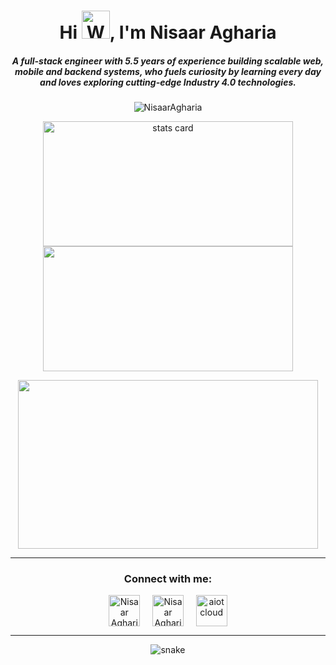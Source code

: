 <h1 align="center">Hi <img src="https://raw.githubusercontent.com/nixin72/nixin72/master/wave.gif" 
         alt="Waving hand animated gif"
         height="45"
         width="45" />, I'm Nisaar Agharia</h1>
<h5 align="center">
A full-stack engineer with 5.5 years of experience building scalable web, mobile and backend systems, who fuels curiosity by learning every day and loves exploring cutting-edge Industry 4.0 technologies. 
</h5>
<p align="center"> <img src="https://komarev.com/ghpvc/?username=NisaarAgharia&label=Profile%20views&color=brightgreen&style=flat" alt="NisaarAgharia" /> </p>
<p align="center">
<img alt= "stats card" height="200px" width="400" src="https://github-readme-streak-stats.herokuapp.com?user=NisaarAgharia&theme=github-dark&date_format=M%20j%5B%2C%20Y%5D">
<img height="200px" width="400" src="https://github-readme-stats.vercel.app/api?username=NisaarAgharia&count_private=true&theme=blue-green&show_icons=true" />
 </p>
<p align="center">
<img height="270" width="480" src="https://media.giphy.com/media/f3iwJFOVOwuy7K6FFw/giphy.gif" /> </a>
</p>
<hr>

<h3 align="center">Connect with me:</h3>
<p align="center">
<a href="https://www.youtube.com/aiotcloud" target="blank"><img align="center" src="https://img.icons8.com/cute-clipart/64/000000/twitter.png" alt="Nisaar Agharia" height="50" width="50" /></a> &nbsp;&nbsp;&nbsp;
<a href="https://www.linkedin.com/in/nisaaragharia" target="blank"><img align="center" src="https://img.icons8.com/cute-clipart/64/000000/linkedin.png" alt="Nisaar Agharia" height="50" width="50" /></a>&nbsp;&nbsp;&nbsp;&nbsp;
<a href="https://www.instagram.com/aiotcloud.space" target="blank"><img align="center" src="https://img.icons8.com/cute-clipart/64/000000/instagram-new.png" alt="aiotcloud" height="50" width="50" /></a>
</p>

<hr>

<p align="center">
  <img src="https://github.com/ishikkkkaaaa/ishikkkkaaaa/raw/output/github-contribution-grid-snake.svg" alt="snake"></center>
</p>
